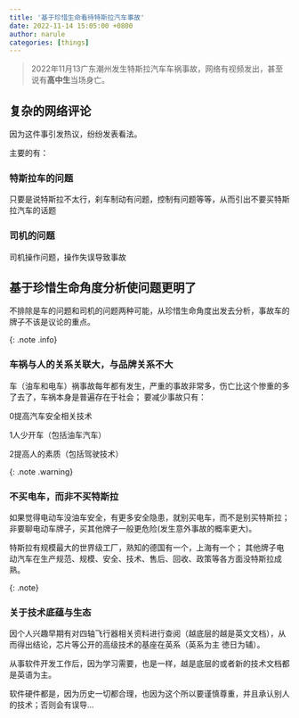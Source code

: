 ```yaml
---
title: '基于珍惜生命看待特斯拉汽车事故'
date: 2022-11-14 15:05:00 +0800
author: narule
categories: [things]
---
```


>2022年11月13广东潮州发生特斯拉汽车车祸事故，网络有视频发出，甚至说有**高中生**当场身亡。

## 复杂的网络评论
因为这件事引发热议，纷纷发表看法。

主要的有：
### 特斯拉车的问题
只要是说特斯拉不太行，刹车制动有问题，控制有问题等等，从而引出不要买特斯拉汽车的话题

### 司机的问题
司机操作问题，操作失误导致事故

## 基于珍惜生命角度分析使问题更明了

不排除是车的问题和司机的问题两种可能，从珍惜生命角度出发去分析，事故车的牌子不该是议论的重点。

{: .note .info}
### 车祸与人的关系关联大，与品牌关系不大
车（油车和电车）祸事故每年都有发生，严重的事故非常多，伤亡比这个惨重的多了去了，车祸本身是普遍存在于社会；
要减少事故只有： 

0提高汽车安全相关技术

1人少开车（包括油车汽车） 

2提高人的素质（包括驾驶技术）

{: .note .warning}
### 不买电车，而非不买特斯拉
如果觉得电动车没油车安全，有更多安全隐患，就别买电车，而不是别买特斯拉；非要聊电动车牌子，买其他牌子一般更危险(发生意外事故的概率更大)。

特斯拉有规模最大的世界级工厂，熟知的德国有一个，上海有一个；
其他牌子电动汽车在生产规范、规模、安全、技术、售后、回收、政策等各方面没特斯拉成熟。

{: .note}
### 关于技术底蕴与生态
因个人兴趣早期有对四轴飞行器相关资料进行查阅（越底层的越是英文文档），从而得出结论，芯片等公开的高级技术的基座在英系（英系为主 徳日为辅）。

从事软件开发工作后，因为学习需要，也是一样，越是底层的或者新的技术文档都是英语为主。

软件硬件都是，因为历史一切都合理，也因为这个所以要谨慎尊重，并且承认别人的技术；否则会有误导...